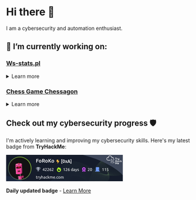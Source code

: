 # Hi there 👋

I am a cybersecurity and automation enthusiast.

## 🔭 I’m currently working on:

### [Ws-stats.pl](https://ws-stats.pl)
<details>
  <summary>Learn more</summary>
  This is a Node.js web application that displays detailed match summaries from War Selection game replay code. The goal of this project is to create a platform that allows players to analyze their gameplay and improve their strategies.
</details>

### [Chess Game Chessagon](https://github.com/FoRoKo1o/ChessagonClient)
<details>
  <summary>Learn more</summary>
  Chessagon is a hexagonal chess game built using JavaScript and .Net
</details>

## Check out my cybersecurity progress 🛡️

I'm actively learning and improving my cybersecurity skills. Here's my latest badge from **TryHackMe**:

<a href="https://tryhackme.com/r/p/FoRoKo">
  <img src="thmBadge.png" alt="Try Hack Me Badge" />
</a>

**Daily updated badge** - [Learn More](https://github.com/FoRoKo1o/TryHackMeBadgeUpdate)

<!--
**FoRoKo1o/FoRoKo1o** is a ✨ _special_ ✨ repository because its `README.md` (this file) appears on your GitHub profile.

Here are some ideas to get you started:


- 🌱 I’m currently learning ...
- 👯 I’m looking to collaborate on ...
- 🤔 I’m looking for help with ...
- 💬 Ask me about ...
- 📫 How to reach me: ...
- 😄 Pronouns: ...
- ⚡ Fun fact: ...
-->

